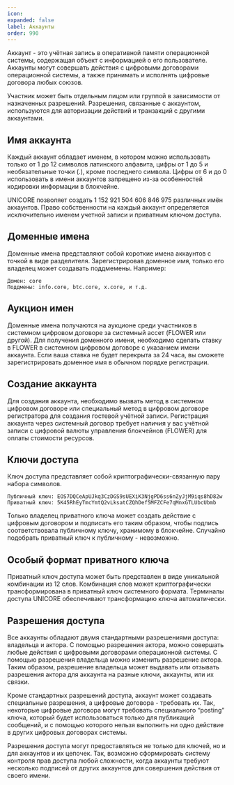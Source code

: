 ```yaml
---
icon: 
expanded: false
label: Аккаунты
order: 990
---
```

Аккаунт - это учётная запись в оперативной памяти операционной системы, содержащая объект с информацией о его пользователе. Аккаунты могут совершать действия с цифровыми договорами операционной системы, а также принимать и исполнять цифровые договора любых союзов. 

Участник может быть отдельным лицом или группой в зависимости от назначенных разрешений. Разрешения, связанные с аккаунтом, используются для авторизации действий и транзакций с другими аккаунтами. 

<!-- Каждое разрешение связано с таблицей полномочий, которая содержит пороговое значение, которое должно быть достигнуто, чтобы разрешить выполнение действия, связанного с данным разрешением. Следующая диаграмма иллюстрирует взаимосвязь между учетными записями, разрешениями и полномочиями.

![](/static/accounts_and_permissions.jpg)

В приведенном выше примере показана учетная запись alice, ее разрешения доступа с иерархическими зависимостями, и связанная таблица активных полномочий. Диаграмма показывает, что весовой порог полномочий, равный двум, должен быть достигнут alice, чтобы действие, связанное с активным разрешением, могло быть выполнено. Так, с помощью таблиц разрешений можно установить систему управления аккаунтом любой сложности.

 -->

## Имя аккаунта
Каждый аккаунт обладает именем, в котором можно использовать только от 1 до 12 символов латинского алфавита,  цифры от 1 до 5 и необязательные точки (.), кроме последнего символа. Цифры от 6 и до 0 использовать в имени аккаунтов запрещено из-за особенностей кодировки информации в блокчейне.

UNICORE позволяет создать 1 152 921 504 606 846 975 различных имён аккаунтов. Право собственности на каждый аккаунт определяется исключительно именем учетной записи и приватным ключом доступа. 


<!-- 
## Cхема аккаунта
Блокчейн связывает имя аккаунта с квотой оперативной памяти, лимитами/весами доступного времени процессора и сети, информацию об избирателях и т. д. Каждая учетная запись содержит список присвоенных ей именованных разрешений.  -->



## Доменные имена
Доменные имена представляют собой короткие имена аккаунтов с точкой в виде разделителя. Зарегистрировав доменное имя, только его владелец может создавать поддмемены. Например:
```
Домен: core
Поддмены: info.core, btc.core, x.core, и т.д.
```


## Аукцион имен
Доменные имена получаются на аукционе среди участников в системном цифровом договоре за системный ассет (FLOWER или другой). Для получения доменного имени, необходимо сделать ставку в FLOWER в системном цифровом договоре с указанием имени аккаунта. Если ваша ставка не будет перекрыта за 24 часа, вы сможете зарегистрировать доменное имя в обычном порядке регистрации. 



<!-- ## Именной подарок
Цифровой договор регистратора может создавать аккаунты и доменные имена в обход аукциона по особым правилам, заложенным в его цифровом договоре. Так, доменные имена, в некоторых случаях могут все аккаунты в обход аукциона, или никто, или только набор привелегированных аккаунтов. 

 -->

## Создание аккаунта
Для создания аккаунта, необходимо вызвать метод в системном цифровом договоре или специальный метод в цифровом договоре регистратора для создания гостевой учётной записи. Регистрация аккаунта через системный договор требует наличия у вас учётной записи с цифровой валюты управления блокчейнов (FLOWER) для оплаты стоимости ресурсов. 

<!-- ``` регистрация аккаунта
cleos system newaccount youraccount newaccount "PUBLIC_KEY" "PUBLIC_KEY" --stake-net "1.0000 FLOWER" --stake-cpu "1.0000 FLOWER" --buy-ram-kbytes 8
```
 -->


## Ключи доступа
Ключ доступа представляет собой криптографически-связанную пару набора символов.

``` Пример
Публичный ключ: EOS7DQCeApUJkq3CzDGS9sUEXiK3NjgPD6ss6nZyJjM9iqs8hD82w
Приватный ключ: 5K45RhEyTmcYmtQ2vLksatCZQhDef5MFZCFe7qMnxGTLUbcUbmb
```

Только владелец приватного ключа может создать действие с цифровым договором и подписать его таким образом, чтобы подпись соответствовала публичному ключу, хранимому в блокчейне. Случайно подобрать приватный ключ к публичному - невозможно.

<!-- Публичный ключ, который хранится в блокчейне, является “замком”. Он всегда начинается с трех букв EOS. Приватный ключ, находится у владельца учётной записи, и он с его помощью создаёт подпись действия, вскрывающего “замок”, что обеспечивает криптографическую авторизацию. Приватный ключ всегда начинается с цифры 5.
 -->



## Особый формат приватного ключа
Приватный ключ доступа может быть представлен в виде уникальной комбинации из 12 слов. Комбинация слов может криптографически трансформирована в приватный ключ системного формата. Терминалы доступа UNICORE обеспечивают трансформацию ключа автоматически. 

<!-- Поэтому, приватный ключ в виде 12 слов и набор символов, начинающихся с цифры 5 - это равнозначные ключи.
 -->


## Разрешения доступа
Все аккаунты обладают двумя стандартными разрешениями доступа: владельца и актора. С помощью разрешения актора, можно совершать любые действия с цифровыми договорами операционной системы. С помощью разрешения владельца можно изменить разрешение актора. Таким образом, разрешение владельца может выдавать или отзывать разрешения актора для аккаунта на разные ключи, аккаунты, или их связки. 

Кроме стандартных разрешений доступа, аккаунт может создавать специальные разрешения, а цифровые договора - требовать их. Так, некоторые цифровые договора могут требовать специального “posting” ключа, который будет использоваться только для публикаций сообщений, и с помощью которого нельзя выполнить ни одно действие в других цифровых договорах системы.

Разрешения доступа могут предоставляться не только для ключей, но и для аккаунтов и их цепочек. Так, возможно сформировать систему контроля прав доступа любой сложности, когда аккаунты требуют несколько подписей от других аккаунтов для совершения действия от своего имени.

<!-- 
### Сменить активный ключ
Пример ниже показывает как с помощью транзакции, при условии наличия в кошельке cleos приватного ключа владельца, изменить приватный активный ключ доступа: 
```
cleos set account permission youraccount active '{"threshold": 1,"keys": [{"key": "EOS6MRyAjQq8ud7hVNYcfnVPJqcVpscN5So8BhtHuGYqET5GDW5CV","weight": 1}],"accounts": []}' owner -p youraccount
```

### Установить специальные разрешения доступа
Если какой-либо цифровой договор требует специальных именованных разрешений доступа, то вы можете создать их:

``` разрешение доступа posting
cleos set account permission youraccount posting '{"threshold": 1,"keys": [{"key": "EOS6MRyAjQq8ud7hVNYcfnVPJqcVpscN5So8BhtHuGYqET5GDW5CV","weight": 1}],"accounts": []}' active -p core
```
Созданное разрешение доступа может быть изменено любым активным ключом аккаунта. 
Для того, чтобы предоставить своему аккаунту возможность взаимодействия с цифровыми договорами на основе специальных именованных разрешений, выполните команду:
```
cleose set action permission youraccount contractname post posting
```
Где post - это имя действия в целевом цифровом договоре. Специальные именованные разрешения используются тогда, когда есть необходимость вызывать регулярные действия с выделенного сервера, но нет потребности в подписи активным ключом, что дополнительно исключает возможность компроментации средств аккаунта. 
 -->



